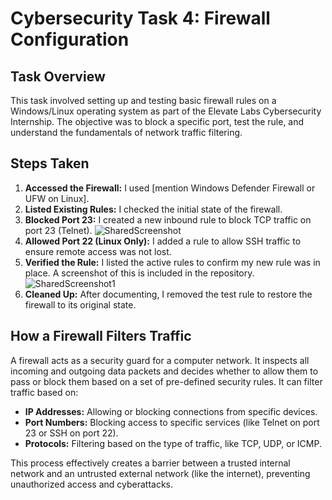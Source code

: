 # Cybersecurity Task 4: Firewall Configuration

## Task Overview
This task involved setting up and testing basic firewall rules on a Windows/Linux operating system as part of the Elevate Labs Cybersecurity Internship. The objective was to block a specific port, test the rule, and understand the fundamentals of network traffic filtering.

## Steps Taken
1.  **Accessed the Firewall:** I used [mention Windows Defender Firewall or UFW on Linux].
2.  **Listed Existing Rules:** I checked the initial state of the firewall.
3.  **Blocked Port 23:** I created a new inbound rule to block TCP traffic on port 23 (Telnet). 
![SharedScreenshot](https://github.com/user-attachments/assets/7b4b6292-4332-4057-b7a2-7227c46e1f28)
4.  **Allowed Port 22 (Linux Only):** I added a rule to allow SSH traffic to ensure remote access was not lost. 
5.  **Verified the Rule:** I listed the active rules to confirm my new rule was in place. A screenshot of this is included in the repository.
![SharedScreenshot1](https://github.com/user-attachments/assets/af76308d-475d-4f34-af09-d0009ae7b011)
6.  **Cleaned Up:** After documenting, I removed the test rule to restore the firewall to its original state. 

## How a Firewall Filters Traffic
A firewall acts as a security guard for a computer network. It inspects all incoming and outgoing data packets and decides whether to allow them to pass or block them based on a set of pre-defined security rules. It can filter traffic based on:
* **IP Addresses:** Allowing or blocking connections from specific devices.
* **Port Numbers:** Blocking access to specific services (like Telnet on port 23 or SSH on port 22).
* **Protocols:** Filtering based on the type of traffic, like TCP, UDP, or ICMP.

This process effectively creates a barrier between a trusted internal network and an untrusted external network (like the internet), preventing unauthorized access and cyberattacks.
